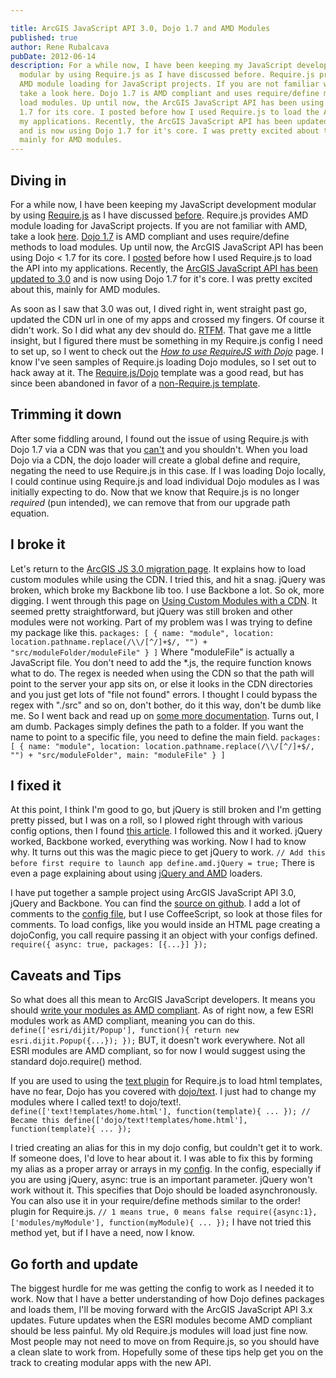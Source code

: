 ```yaml
---

title: ArcGIS JavaScript API 3.0, Dojo 1.7 and AMD Modules
published: true
author: Rene Rubalcava
pubDate: 2012-06-14
description: For a while now, I have been keeping my JavaScript development
  modular by using Require.js as I have discussed before. Require.js provides
  AMD module loading for JavaScript projects. If you are not familiar with AMD,
  take a look here. Dojo 1.7 is AMD compliant and uses require/define methods to
  load modules. Up until now, the ArcGIS JavaScript API has been using Dojo <
  1.7 for its core. I posted before how I used Require.js to load the API into
  my applications. Recently, the ArcGIS JavaScript API has been updated to 3.0
  and is now using Dojo 1.7 for it's core. I was pretty excited about this,
  mainly for AMD modules.
---
```


## Diving in

For a while now, I have been keeping my JavaScript development modular by using
[Require.js](http://requirejs.org/) as I have discussed
[before](https://odoe.net/blog/?tag=require). Require.js provides AMD module
loading for JavaScript projects. If you are not familiar with AMD, take a look
[here](https://github.com/amdjs/amdjs-api/wiki/AMD).
[Dojo 1.7](http://dojotoolkit.org/reference-guide/1.7/releasenotes/1.7.html) is
AMD compliant and uses require/define methods to load modules. Up until now, the
ArcGIS JavaScript API has been using Dojo < 1.7 for its core. I
[posted](https://odoe.net/blog/?p=290) before how I used Require.js to load the
API into my applications. Recently, the
[ArcGIS JavaScript API has been updated to 3.0](http://help.arcgis.com/en/webapi/javascript/arcgis/help/jshelp_start.htm)
and is now using Dojo 1.7 for it's core. I was pretty excited about this, mainly
for AMD modules.

As soon as I saw that 3.0 was out, I dived right in, went straight past go,
updated the CDN url in one of my apps and crossed my fingers. Of course it
didn't work. So I did what any dev should do.
[RTFM](http://help.arcgis.com/en/webapi/javascript/arcgis/help/jshelp/migration_30.htm).
That gave me a little insight, but I figured there must be something in my
Require.js config I need to set up, so I went to check out the
_[How to use RequireJS with Dojo](http://requirejs.org/docs/dojo.html)_ page. I
know I've seen samples of Require.js loading Dojo modules, so I set out to hack
away at it. The
[Require.js/Dojo](https://github.com/neonstalwart/dojo-requirejs-template)
template was a good read, but has since been abandoned in favor of a
[non-Require.js template](https://github.com/csnover/dojo-boilerplate).

## Trimming it down

After some fiddling around, I found out the issue of using Require.js with Dojo
1.7 via a CDN was that you
[can't](http://dojo-toolkit.33424.n3.nabble.com/Error-defineAlreadyDefined-td3920722.html)
and you shouldn't. When you load Dojo via a CDN, the dojo loader will create a
global define and require, negating the need to use Require.js in this case. If
I was loading Dojo locally, I could continue using Require.js and load
individual Dojo modules as I was initially expecting to do. Now that we know
that Require.js is no longer _required_ (pun intended), we can remove that from
our upgrade path equation.

## I broke it

Let's return to the
[ArcGIS JS 3.0 migration page](http://help.arcgis.com/EN/webapi/javascript/arcgis/help/jshelp/migration_30.htm).
It explains how to load custom modules while using the CDN. I tried this, and
hit a snag. jQuery was broken, which broke my Backbone lib too. I use Backbone a
lot. So ok, more digging. I went through this page on
[Using Custom Modules with a CDN](http://dojotoolkit.org/documentation/tutorials/1.7/cdn/).
It seemed pretty straightforward, but jQuery was still broken and other modules
were not working. Part of my problem was I was trying to define my package like
this.
`packages: [ { name: "module", location: location.pathname.replace(/\\/[^/]+$/, "") + "src/moduleFolder/moduleFile" } ]`
Where "moduleFile" is actually a JavaScript file. You don't need to add the
*.js, the require function knows what to do. The regex is needed when using the
CDN so that the path will point to the server your app sits on, or else it looks
in the CDN directories and you just get lots of "file not found" errors. I
thought I could bypass the regex with "./src" and so on, don't bother, do it
this way, don't be dumb like me. So I went back and read up on
[some more documentation](http://dojotoolkit.org/documentation/tutorials/1.7/dojo_config/).
Turns out, I am dumb. Packages simply defines the path to a folder. If you want
the name to point to a specific file, you need to define the main field.
`packages: [ { name: "module", location: location.pathname.replace(/\\/[^/]+$/, "") + "src/moduleFolder", main: "moduleFile" } ]`

## I fixed it

At this point, I think I'm good to go, but jQuery is still broken and I'm
getting pretty pissed, but I was on a roll, so I plowed right through with
various config options, then I found
[this article](https://www.ibm.com/developerworks/mydeveloperworks/blogs/94e7fded-7162-445e-8ceb-97a2140866a9/entry/loading_jquery_with_dojo_1_7_amd_loader2?lang=en).
I followed this and it worked. jQuery worked, Backbone worked, everything was
working. Now I had to know why. It turns out this was the magic piece to get
jQuery to work.
`// Add this before first require to launch app define.amd.jQuery = true;` There
is even a page explaining about using
[jQuery and AMD](https://github.com/amdjs/amdjs-api/wiki/jQuery-and-AMD)
loaders.

I have put together a sample project using ArcGIS JavaScript API 3.0, jQuery and
Backbone. You can find the
[source on github](https://github.com/odoe/ags30sample). I add a lot of comments
to the
[config file](https://github.com/odoe/ags30sample/blob/master/src/config.coffee),
but I use CoffeeScript, so look at those files for comments. To load configs,
like you would inside an HTML page creating a dojoConfig, you call require
passing it an object with your configs defined.
`require({ async: true, packages: [{...}] });`

## Caveats and Tips

So what does all this mean to ArcGIS JavaScript developers. It means you should
[write your modules as AMD compliant](http://dojotoolkit.org/documentation/tutorials/1.7/modules/).
As of right now, a few ESRI modules work as AMD compliant, meaning you can do
this.
`define(['esri/dijit/Popup'], function(){ return new esri.dijit.Popup({...}); });`
BUT, it doesn't work everywhere. Not all ESRI modules are AMD compliant, so for
now I would suggest using the standard dojo.require() method.

If you are used to using the
[text plugin](http://requirejs.org/docs/download.html#text) for Require.js to
load html templates, have no fear, Dojo has you covered with
[dojo/text](https://dojotoolkit.org/reference-guide/1.7/dojo/text.html). I just
had to change my modules where I called text! to dojo/text!.
`define(['text!templates/home.html'], function(template){ ... }); // Became this define(['dojo/text!templates/home.html'], function(template){ ... });`

I tried creating an alias for this in my dojo config, but couldn't get it to
work. If someone does, I'd love to hear about it. I was able to fix this by
forming my alias as a proper array or arrays in my
[config](https://github.com/odoe/ags30sample/blob/master/src/config.coffee). In
the config, especially if you are using jQuery, async: true is an important
parameter. jQuery won't work without it. This specifies that Dojo should be
loaded asynchronously. You can also use it in your require/define methods
similar to the order! plugin for Require.js.
`// 1 means true, 0 means false require({async:1},['modules/myModule'], function(myModule){ ... });`
I have not tried this method yet, but if I have a need, now I know.

## Go forth and update

The biggest hurdle for me was getting the config to work as I needed it to work.
Now that I have a better understanding of how Dojo defines packages and loads
them, I'll be moving forward with the ArcGIS JavaScript API 3.x updates. Future
updates when the ESRI modules become AMD compliant should be less painful. My
old Require.js modules will load just fine now. Most people may not need to move
on from Require.js, so you should have a clean slate to work from. Hopefully
some of these tips help get you on the track to creating modular apps with the
new API.
